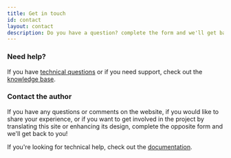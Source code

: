 ```yaml
---
title: Get in touch
id: contact
layout: contact
description: Do you have a question? complete the form and we'll get back to you
---
```


### Need help?

If you have [technical questions][1] or if you need support, check out the [knowledge base][1].

### Contact the author

If you have any questions or comments on the website, if you would like to share your experience, or if you want to get involved in the project by translating this site or enhancing its design, complete the opposite form and we'll get back to you!

If you're looking for technical help, check out the [documentation][1].

 [1]: /en/help
